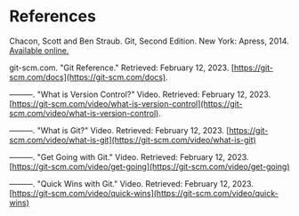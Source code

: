 # References

Chacon, Scott and Ben Straub.  Git, Second Edition. New York:
Apress, 2014.  [Available online.](https://git-scm.com/book/en/v2)

git-scm.com. "Git Reference." Retrieved: February 12, 2023.
[https://git-scm.com/docs](https://git-scm.com/docs).

&mdash;&mdash;&mdash;. "What is Version Control?" Video. Retrieved: February 12, 2023.
[https://git-scm.com/video/what-is-version-control](https://git-scm.com/video/what-is-version-control).

&mdash;&mdash;&mdash;. "What is Git?" Video. Retrieved: February 12, 2023.
[https://git-scm.com/video/what-is-git](https://git-scm.com/video/what-is-git)

&mdash;&mdash;&mdash;. "Get Going with Git." Video. Retrieved: February 12, 2023.
[https://git-scm.com/video/get-going](https://git-scm.com/video/get-going)

&mdash;&mdash;&mdash;. "Quick Wins with Git." Video. Retrieved: February 12, 2023.
[https://git-scm.com/video/quick-wins](https://git-scm.com/video/quick-wins)
